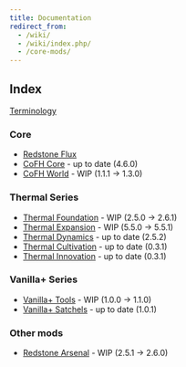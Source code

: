```yaml
---
title: Documentation
redirect_from:
  - /wiki/
  - /wiki/index.php/
  - /core-mods/
---
```


Index
-----

[Terminology](/docs/terminology/)

<!-- Arrow symbol: → -->

### Core
* [Redstone Flux](/docs/redstone-flux/)
* [CoFH Core](/docs/cofh-core/) - <span class="uk-text-small uk-text-success">up to date (4.6.0)</span>
* [CoFH World](/docs/cofh-world/) - <span class="uk-text-small uk-text-warning">WIP (1.1.1 → 1.3.0)</span>

### Thermal Series
* [Thermal Foundation](/docs/thermal-foundation/) - <span class="uk-text-small uk-text-warning">WIP (2.5.0 → 2.6.1)</span>
* [Thermal Expansion](/docs/thermal-expansion/) - <span class="uk-text-small uk-text-warning">WIP (5.5.0 → 5.5.1)</span>
* [Thermal Dynamics](/docs/thermal-dynamics/) - <span class="uk-text-small uk-text-success">up to date (2.5.2)</span>
* [Thermal Cultivation](/docs/thermal-cultivation/) - <span class="uk-text-small uk-text-success">up to date (0.3.1)</span>
* [Thermal Innovation](/docs/thermal-innovation/) - <span class="uk-text-small uk-text-success">up to date (0.3.1)</span>

### Vanilla+ Series
* [Vanilla+ Tools](/docs/vanillaplus-tools/) - <span class="uk-text-small uk-text-warning">WIP (1.0.0 → 1.1.0)</span>
* [Vanilla+ Satchels](/docs/vanillaplus-satchels/) - <span class="uk-text-small uk-text-success">up to date (1.0.1)</span>

### Other mods
* [Redstone Arsenal](/docs/redstone-arsenal/) - <span class="uk-text-small uk-text-warning">WIP (2.5.1 → 2.6.0)</span>

